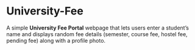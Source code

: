 # University-Fee
A simple **University Fee Portal** webpage that lets users enter a student’s name and displays random fee details (semester, course fee, hostel fee, pending fee) along with a profile photo.
